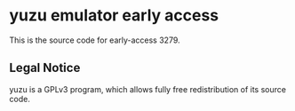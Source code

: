 yuzu emulator early access
=============

This is the source code for early-access 3279.

## Legal Notice

yuzu is a GPLv3 program, which allows fully free redistribution of its source code.